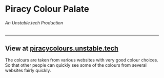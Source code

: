 # Piracy Colour Palate

###### An Unstable.tech Production

---

## View at [piracycolours.unstable.tech](http://piracycolours.unstable.tech)

The colours are taken from various websites with very good colour choices. So that other people can quickly see some of the colours from several websites fairly quickly.
